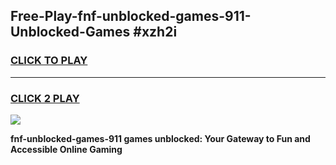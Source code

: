 
## Free-Play-fnf-unblocked-games-911-Unblocked-Games #xzh2i
<h3>
<a href="https://news.freeplayer.one?title=fnf-unblocked-games-911&ref=8M">CLICK TO PLAY</a></h3>
<hr>

<h3>
<a href="https://news.freeplayer.one?title=fnf-unblocked-games-911&ref=8M">CLICK 2 PLAY</a>
  
</h3>

<a href="https://news.freeplayer.one?title=fnf-unblocked-games-911&ref=8M"><img src="https://clearcache.store/games.png"></a>


**fnf-unblocked-games-911 games unblocked: Your Gateway to Fun and Accessible Online Gaming**
